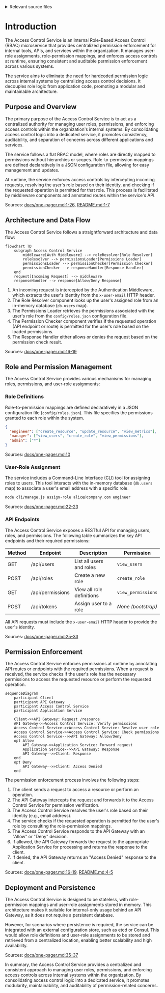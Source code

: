 <details>
<summary>Relevant source files</summary>

The following files were used as context for generating this wiki page:

- [README.md](https://github.com/aanickode/access-control-service/blob/main/README.md)
- [docs/one-pager.md](https://github.com/aanickode/access-control-service/blob/main/docs/one-pager.md)
</details>

# Introduction

The Access Control Service is an internal Role-Based Access Control (RBAC) microservice that provides centralized permission enforcement for internal tools, APIs, and services within the organization. It manages user-role assignments, role-permission mappings, and enforces access controls at runtime, ensuring consistent and auditable permission enforcement across various systems.

The service aims to eliminate the need for hardcoded permission logic across internal systems by centralizing access control decisions. It decouples role logic from application code, promoting a modular and maintainable architecture.

## Purpose and Overview

The primary purpose of the Access Control Service is to act as a centralized authority for managing user roles, permissions, and enforcing access controls within the organization's internal systems. By consolidating access control logic into a dedicated service, it promotes consistency, auditability, and separation of concerns across different applications and services.

The service follows a flat RBAC model, where roles are directly mapped to permissions without hierarchies or scopes. Role-to-permission mappings are defined declaratively in a JSON configuration file, allowing for easy management and updates.

At runtime, the service enforces access controls by intercepting incoming requests, resolving the user's role based on their identity, and checking if the requested operation is permitted for that role. This process is facilitated by middleware components and annotated routes within the service's API.

Sources: [docs/one-pager.md:1-26](), [README.md:1-7]()

## Architecture and Data Flow

The Access Control Service follows a straightforward architecture and data flow:

```mermaid
flowchart TD
    subgraph Access Control Service
        middleware[Auth Middleware] --> roleResolver[Role Resolver]
        roleResolver --> permissionsLoader[Permissions Loader]
        permissionsLoader --> permissionChecker[Permission Checker]
        permissionChecker --> responseHandler[Response Handler]
    end
    request[Incoming Request] --> middleware
    responseHandler --> response[Allow/Deny Response]
```

1. An incoming request is intercepted by the Authentication Middleware, which extracts the user's identity from the `x-user-email` HTTP header.
2. The Role Resolver component looks up the user's assigned role from an in-memory database (`db.users` map).
3. The Permissions Loader retrieves the permissions associated with the user's role from the `config/roles.json` configuration file.
4. The Permission Checker component verifies if the requested operation (API endpoint or route) is permitted for the user's role based on the loaded permissions.
5. The Response Handler either allows or denies the request based on the permission check result.

Sources: [docs/one-pager.md:16-19]()

## Role and Permission Management

The Access Control Service provides various mechanisms for managing roles, permissions, and user-role assignments:

### Role Definitions

Role-to-permission mappings are defined declaratively in a JSON configuration file (`config/roles.json`). This file specifies the permissions granted to each role within the system.

```json
{
  "engineer": ["create_resource", "update_resource", "view_metrics"],
  "manager": ["view_users", "create_role", "view_permissions"],
  "admin": ["*"]
}
```

Sources: [docs/one-pager.md:10]()

### User-Role Assignment

The service includes a Command-Line Interface (CLI) tool for assigning roles to users. This tool interacts with the in-memory database (`db.users` map) to associate a user's email address with a specific role.

```bash
node cli/manage.js assign-role alice@company.com engineer
```

Sources: [docs/one-pager.md:22-23]()

### API Endpoints

The Access Control Service exposes a RESTful API for managing users, roles, and permissions. The following table summarizes the key API endpoints and their required permissions:

| Method | Endpoint         | Description                   | Permission         |
|--------|------------------|-------------------------------|--------------------|
| GET    | /api/users       | List all users and roles      | `view_users`       |
| POST   | /api/roles       | Create a new role             | `create_role`      |
| GET    | /api/permissions | View all role definitions     | `view_permissions` |
| POST   | /api/tokens      | Assign user to a role         | *None (bootstrap)* |

All API requests must include the `x-user-email` HTTP header to provide the user's identity.

Sources: [docs/one-pager.md:25-33]()

## Permission Enforcement

The Access Control Service enforces permissions at runtime by annotating API routes or endpoints with the required permissions. When a request is received, the service checks if the user's role has the necessary permissions to access the requested resource or perform the requested operation.

```mermaid
sequenceDiagram
    participant Client
    participant API Gateway
    participant Access Control Service
    participant Application Service

    Client->>API Gateway: Request /resource
    API Gateway->>Access Control Service: Verify permissions
    Access Control Service->>Access Control Service: Resolve user role
    Access Control Service->>Access Control Service: Check permissions
    Access Control Service-->>API Gateway: Allow/Deny
    opt Allow
        API Gateway->>Application Service: Forward request
        Application Service-->>API Gateway: Response
        API Gateway-->>Client: Response
    end
    opt Deny
        API Gateway-->>Client: Access Denied
    end
```

The permission enforcement process involves the following steps:

1. The client sends a request to access a resource or perform an operation.
2. The API Gateway intercepts the request and forwards it to the Access Control Service for permission verification.
3. The Access Control Service resolves the user's role based on their identity (e.g., email address).
4. The service checks if the requested operation is permitted for the user's role by consulting the role-permission mappings.
5. The Access Control Service responds to the API Gateway with an "Allow" or "Deny" decision.
6. If allowed, the API Gateway forwards the request to the appropriate Application Service for processing and returns the response to the client.
7. If denied, the API Gateway returns an "Access Denied" response to the client.

Sources: [docs/one-pager.md:16-19](), [README.md:4-5]()

## Deployment and Persistence

The Access Control Service is designed to be stateless, with role-permission mappings and user-role assignments stored in memory. This architecture makes it suitable for internal-only usage behind an API Gateway, as it does not require a persistent database.

However, for scenarios where persistence is required, the service can be integrated with an external configuration store, such as etcd or Consul. This would allow role definitions and user-role assignments to be stored and retrieved from a centralized location, enabling better scalability and high availability.

Sources: [docs/one-pager.md:35-37]()

In summary, the Access Control Service provides a centralized and consistent approach to managing user roles, permissions, and enforcing access controls across internal systems within the organization. By consolidating access control logic into a dedicated service, it promotes modularity, maintainability, and auditability of permission-related concerns.